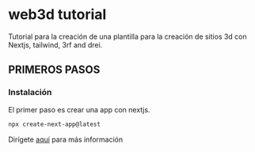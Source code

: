 # web3d tutorial
Tutorial para la creación de una plantilla para la creación de sitios 3d con Nextjs, tailwind, 3rf and drei.

## PRIMEROS PASOS

### Instalación

El primer paso es crear una app con nextjs.

```bash
npx create-next-app@latest
```

Dirígete [aquí](https://nextjs.org/docs/app/getting-started/installation) para más información

